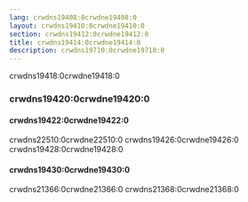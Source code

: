 ```yaml
---
lang: crwdns19408:0crwdne19408:0
layout: crwdns19410:0crwdne19410:0
section: crwdns19412:0crwdne19412:0
title: crwdns19414:0crwdne19414:0
description: crwdns19710:0crwdne19710:0
---
```


crwdns19418:0crwdne19418:0

### crwdns19420:0crwdne19420:0

#### crwdns19422:0crwdne19422:0
crwdns22510:0crwdne22510:0 crwdns19426:0crwdne19426:0 crwdns19428:0crwdne19428:0

#### crwdns19430:0crwdne19430:0
crwdns21366:0crwdne21366:0 crwdns21368:0crwdne21368:0
